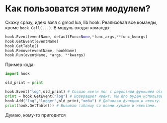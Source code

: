 # Как пользоватся этим модулем?
Скажу сразу, идею взял с gmod lua, lib hook. Реализовал все команды, кроме ```hook.Call(...)```.
В модуль входят команды:
```python
hook.Event(eventName, defaultFunc=None,*func_args,**func_kwargs)
hook.GetEvent(eventName)
hook.GetTable()
hook.Remove(eventName, hookName)
hook.Run(eventName, *args, **kwargs)
```
Пример кода:
```python
import hook

old_print = print

hook.Event("log",old_print) # Создаю иветн лог с дефолтной функцией old_print, которая принимает любое значение
print = hook.GetEvent("log") # Возвращает ивент. Мы его будем использовать дальше.
hook.Add("log","logger",old_print,"хоба") # Добавляю функцию к ивенту.
print(hook.GetTable()) # Вызываю таблицу со всеми хуками и ивентами.
```
Думаю, кому-то пригодится 
